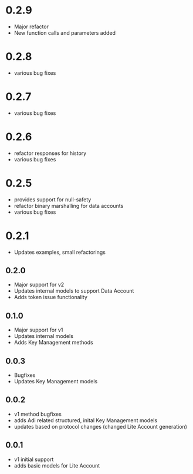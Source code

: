 # 0.2.9
- Major refactor
- New function calls and parameters added

# 0.2.8
- various bug fixes

# 0.2.7
- various bug fixes

# 0.2.6
- refactor responses for history
- various bug fixes

# 0.2.5
- provides support for null-safety
- refactor binary marshalling for data accounts
- various bug fixes

# 0.2.1
- Updates examples, small refactorings

## 0.2.0
- Major support for v2
- Updates internal models to support Data Account
- Adds token issue functionality

## 0.1.0
- Major support for v1
- Updates internal models
- Adds Key Management methods

##  0.0.3
- Bugfixes
- Updates Key Management models

## 0.0.2
- v1 method bugfixes
- adds Adi related structured, inital Key Management models
- updates based on protocol changes (changed Lite Account generation)

## 0.0.1
- v1 initial support
- adds basic models for Lite Account
